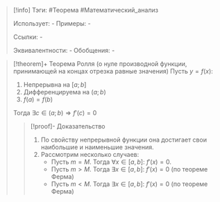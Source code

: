 > [!info]
> Тэги: #Теорема #Математический_анализ   
> 
> Использует: *-*
> Примеры: *-*
> 
> Ссылки: *-*
> 
> Эквивалентности: *-*
> Обобщения: *-*

> [!theorem]+ Теорема Ролля (о нуле производной функции, принимающей на концах отрезка равные значения)
> Пусть $y = f(x)$:
> 1. Непрерывна на $[a; b]$
> 2. Дифференцируема на $(a;b)$
> 3. $f(a)=f(b)$
> 
> Тогда $\exists c\in(a;b) \Rightarrow f'(c) = 0$
> > [!proof]- Доказательство
> > 1. По свойству непрерывной функции она достигает свои наибольшие и наименьшие значения. 
> > 2. Рассмотрим несколько случаев:
> > 	* Пусть $m = M$. Тогда $\forall x \in [a,b]: \ f'(x) = 0$.
> > 	* Пусть $m > M$. Тогда $\exists x \in [a,b]: \ f'(x) = 0$ (по теореме Ферма)
> > 	* Пусть $m < M$. Тогда $\exists x \in [a,b]: \ f'(x) = 0$ (по теореме Ферма)
